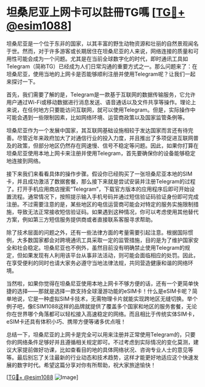 # 坦桑尼亚上网卡可以註冊TG嗎 [[TG💪+ @esim1088](https://t.me/s/esim1088)]

坦桑尼亚是一个位于东非的国家，以其丰富的野生动物资源和壮丽的自然景观闻名于世。然而，对于许多游客或长期居住在坦桑尼亚的人来说，网络连接的质量和可用性可能会成为一个问题。尤其是在当前全球数字化的时代，即时通讯工具如Telegram（简称TG）已经成为人们日常沟通的重要方式之一。那么问题来了：在坦桑尼亚，使用当地的上网卡是否能够顺利注册并使用Telegram呢？让我们一起来探讨一下。

首先，我们需要了解的是，Telegram是一款基于互联网的数据传输服务，它允许用户通过Wi-Fi或移动数据进行消息发送、语音通话以及文件共享等操作。理论上来说，在任何地方只要能访问互联网，就可以使用Telegram。但是，实际操作中可能会遇到一些限制因素，比如网络环境、运营商政策以及国家监管条例等。

坦桑尼亚作为一个发展中国家，其互联网基础设施相较于发达国家而言还有待完善。尽管近年来政府加大了对通信行业的投入力度，并且推出了多项促进互联网普及的政策，但部分地区仍然存在网速慢、信号不稳定等问题。因此，如果你打算在坦桑尼亚使用本地上网卡来注册并使用Telegram，首先要确保你的设备能够稳定地连接到网络。

接下来我们来看看具体的操作步骤。假设你已经购买了一张坦桑尼亚本地的SIM卡，并且成功激活了数据套餐，那么接下来就是尝试安装并注册Telegram的过程了。打开手机应用商店搜索“Telegram”，下载官方版本的应用程序后即可开始设置流程。通常情况下，按照提示输入手机号码并通过短信验证码验证身份即可完成注册。不过需要注意的是，某些地区的电信运营商可能会对特定的服务实施限制措施，导致无法正常接收短信验证码。如果遇到这种情况，你可以考虑使用其他替代方案，例如第三方短信服务提供商或者直接联系客服寻求帮助。

除了技术层面的问题之外，还有一些法律方面的考量需要引起注意。根据国际惯例，大多数国家都会对跨境通讯工具采取一定的监管措施，目的是为了维护国家安全和社会稳定。坦桑尼亚也不例外，虽然目前没有明确禁止使用Telegram的规定，但如果发现有人利用该平台从事非法活动，则可能会面临相应的处罚。因此，在享受便利的同时也请大家务必遵守当地法律法规，共同营造健康和谐的网络环境。

当然啦，如果你觉得在坦桑尼亚使用本地上网卡不够方便的话，还有一个更简单快捷的选择——那就是选择一款支持全球漫游功能的eSIM卡！什么是eSIM卡呢？简单地说，它是一种虚拟SIM卡技术，无需物理卡片就能实现跨地区无缝切换。举个例子吧，像ESIM1088这样的品牌就提供了覆盖多个国家和地区的服务套餐，无论你在世界哪个角落都可以轻松接入高速稳定的网络。而且相比于传统实体SIM卡，eSIM卡还具有体积小巧、携带方便等诸多优点哦！

总结一下，坦桑尼亚的上网卡是完全可以用来注册并正常使用Telegram的，只要你的网络条件足够好并且遵循相关规定即可。不过考虑到实际情况的变化莫测，建议大家提前做好功课，比如查看目的地的具体网络状况、咨询专业人士的意见等等。最后别忘了关注最新的行业动态和技术趋势，这样才能更好地适应这个快速发展的数字时代。希望这篇分享对你有所帮助，祝大家旅途愉快！

[[TG💪+ @esim1088](https://t.me/s/esim1088) ![Image](https://i.postimg.cc/4NQfJmqS/Snipaste-2025-05-13-00-14-12.png)]